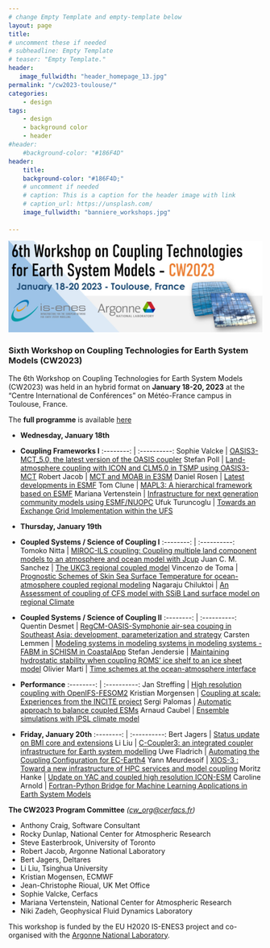 ```yaml
---
# change Empty Template and empty-template below
layout: page
title: 
# uncomment these if needed
# subheadline: Empty Template
# teaser: "Empty Template."
header:
   image_fullwidth: "header_homepage_13.jpg"
permalink: "/cw2023-toulouse/"
categories:
    - design
tags:
    - design
    - background color
    - header
#header:
    #background-color: "#186F4D"
header:
    title: 
    background-color: "#186F4D;"
    # uncomment if needed
    # caption: This is a caption for the header image with link
    # caption_url: https://unsplash.com/
    image_fullwidth: "banniere_workshops.jpg"

---
```


![CW2023](../images/CW2023_visual_v1.jpg)

### <a name="CW2023"></a>Sixth Workshop on Coupling Technologies for Earth System Models (CW2023)

The 6th Workshop on Coupling Technologies for Earth System Models (CW2023) was held in an hybrid format on **January 18-20, 2023** at the “Centre International de Conférences” on Météo-France campus in Toulouse, France.

The **full programme** is available [here](https://raw.githubusercontent.com/IS-ENES3/IS-ENES-Portal-Website/master/pdf_documents/CW2023-agenda-5.pdf)

- **Wednesday, January 18th**
- **Coupling Frameworks I**
:--------: | :----------:
Sophie Valcke | [OASIS3-MCT_5.0, the latest version of the OASIS coupler](https://raw.githubusercontent.com/IS-ENES3/IS-ENES-Portal-Website/master/pdf_documents/CW2023_Valcke.pdf)
Stefan Poll | [Land-atmosphere coupling with ICON and CLM5.0 in TSMP using OASIS3-MCT](https://raw.githubusercontent.com/IS-ENES3/IS-ENES-Portal-Website/master/pdf_documents/CW2023_Poll.pdf)
Robert Jacob | [MCT and MOAB in E3SM](https://raw.githubusercontent.com/IS-ENES3/IS-ENES-Portal-Website/master/pdf_documents/CW2023_Jacob.pdf)
Daniel Rosen | [Latest developments in ESMF](https://raw.githubusercontent.com/IS-ENES3/IS-ENES-Portal-Website/master/pdf_documents/CW2023_Rosen.pdf)
Tom Clune | [MAPL3: A hierarchical framework based on ESMF](https://raw.githubusercontent.com/IS-ENES3/IS-ENES-Portal-Website/master/pdf_documents/CW2023_Clune.pdf)
Mariana Vertenstein | [Infrastructure for next generation community models using ESMF/NUOPC](https://raw.githubusercontent.com/IS-ENES3/IS-ENES-Portal-Website/master/pdf_documents/CW2023_Vertenstein.pdf)
Ufuk Turuncoglu | [Towards an Exchange Grid Implementation within the UFS](https://raw.githubusercontent.com/IS-ENES3/IS-ENES-Portal-Website/master/pdf_documents/CW2023_Turuncoglu.pdf)

- **Thursday, January 19th**
- **Coupled Systems / Science of Coupling I**
:--------: | :----------:
Tomoko Nitta | [MIROC-ILS coupling: Coupling multiple land component models to an atmosphere and ocean model with Jcup](https://raw.githubusercontent.com/IS-ENES3/IS-ENES-Portal-Website/master/pdf_documents/CW2023_Nitta.pdf)
Juan C. M. Sanchez | [The UKC3 regional coupled model](https://raw.githubusercontent.com/IS-ENES3/IS-ENES-Portal-Website/master/pdf_documents/CW2023_JuanCastillo.pdf)
Vincenzo de Toma | [Prognostic Schemes of Skin Sea Surface Temperature for ocean-atmosphere coupled regional modeling](https://raw.githubusercontent.com/IS-ENES3/IS-ENES-Portal-Website/master/pdf_documents/CW2023_DeToma.pdf)
Nagaraju Chiluktoi | [An Assessment of coupling of CFS model with SSiB Land surface model on regional Climate](https://raw.githubusercontent.com/IS-ENES3/IS-ENES-Portal-Website/master/pdf_documents/CW2023_Nagaraju.pdf)

- **Coupled Systems / Science of Coupling II**
:--------: | :----------:
Quentin Desmet | [RegCM-OASIS-Symphonie air-sea couping in Southeast Asia: development, parameterization and strategy](https://raw.githubusercontent.com/IS-ENES3/IS-ENES-Portal-Website/master/pdf_documents/CW2023_Desmet.pdf)
Carsten Lemmen | [Modeling systems in modeling systems in modeling systems - FABM in SCHISM in CoastalApp](https://raw.githubusercontent.com/IS-ENES3/IS-ENES-Portal-Website/master/pdf_documents/CW2023_Lemmen.pdf)
Stefan Jendersie | [Maintaining hydrostatic stability when coupling ROMS’ ice shelf to an ice sheet model](https://raw.githubusercontent.com/IS-ENES3/IS-ENES-Portal-Website/master/pdf_documents/CW2023_Jendersie.pdf)
Olivier Marti | [Time schemes at the ocean-atmosphere interface](https://raw.githubusercontent.com/IS-ENES3/IS-ENES-Portal-Website/master/pdf_documents/CW2023_Marti.pdf)

- **Performance**
:--------: | :----------:
Jan Streffing | [High resolution coupling with OpenIFS-FESOM2](https://raw.githubusercontent.com/IS-ENES3/IS-ENES-Portal-Website/master/pdf_documents/CW2023_Streffing.pdf)
Kristian Morgensen | [Coupling at scale: Experiences from the INCITE project](https://raw.githubusercontent.com/IS-ENES3/IS-ENES-Portal-Website/master/pdf_documents/CW2023_Morgensen.pdf)
Sergi Palomas | [Automatic approach to balance coupled ESMs](https://raw.githubusercontent.com/IS-ENES3/IS-ENES-Portal-Website/master/pdf_documents/CW2023_Palomas.pdf)
Arnaud Caubel | [Ensemble simulations with IPSL climate model](https://raw.githubusercontent.com/IS-ENES3/IS-ENES-Portal-Website/master/pdf_documents/CW2023_Caubel.pdf)

- **Friday, January 20th**
:--------: | :----------:
Bert Jagers | [Status update on BMI core and extensions](https://raw.githubusercontent.com/IS-ENES3/IS-ENES-Portal-Website/master/pdf_documents/CW2023_Jagers.pdf)
Li Liu | [C-Coupler3: an integrated coupler infrastructure for Earth system modelling](https://raw.githubusercontent.com/IS-ENES3/IS-ENES-Portal-Website/master/pdf_documents/CW2023_Liu.pdf)
Uwe Fladrich | [Automating the Coupling Configuration for EC-Earth4](https://raw.githubusercontent.com/IS-ENES3/IS-ENES-Portal-Website/master/pdf_documents/CW2023_Fladrich.pdf)
Yann Meurdesoif | [XIOS-3 : Toward a new infrastructure of HPC services and model coupling](https://raw.githubusercontent.com/IS-ENES3/IS-ENES-Portal-Website/master/pdf_documents/CW2023_Meurdesoif.pdf)
Moritz Hanke | [Update on YAC and coupled high resolution ICON-ESM](https://raw.githubusercontent.com/IS-ENES3/IS-ENES-Portal-Website/master/pdf_documents/CW2023_Hanke.pdf)
Caroline Arnold | [Fortran-Python Bridge for Machine Learning Applications in Earth System Models](https://raw.githubusercontent.com/IS-ENES3/IS-ENES-Portal-Website/master/pdf_documents/CW2023_Arnold.pdf)

**The CW2023 Program Committee** *(<cw_org@cerfacs.fr>)*
- Anthony Craig, Software Consultant
- Rocky Dunlap, National Center for Atmospheric Research
- Steve Easterbrook, University of Toronto
- Robert Jacob, Argonne National Laboratory
- Bert Jagers, Deltares
- Li Liu, Tsinghua University
- Kristian Mogensen, ECMWF
- Jean-Christophe Rioual, UK Met Office
- Sophie Valcke, Cerfacs
- Mariana Vertenstein, National Center for Atmospheric Research 
- Niki Zadeh, Geophysical Fluid Dynamics Laboratory

This workshop is funded by the EU H2020 IS-ENES3 project and co-organised with the [Argonne National Laboratory](https://www.anl.gov/).
